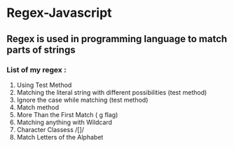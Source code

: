 # Regex-Javascript

## Regex is used in programming language to match parts of strings
### List of my regex :
1. Using Test Method 
2. Matching the literal string with different possibilities (test method)
3. Ignore the case while matching (test method)
4. Match method
5. More Than the First Match ( g flag)
6. Matching anything with Wildcard
7. Character Classess /[]/
8. Match Letters of the Alphabet
